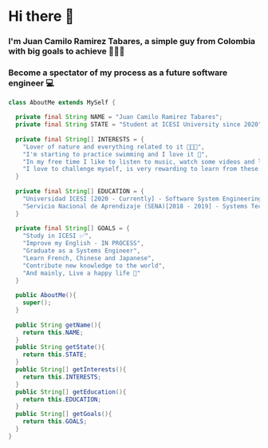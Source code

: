 # Hi there 👋
### I'm Juan Camilo Ramirez Tabares, a simple guy from Colombia with big goals to achieve 🌟🇨🇴

### Become a spectator of my process as a future software engineer 💻

``` java
class AboutMe extends MySelf {

  private final String NAME = "Juan Camilo Ramirez Tabares";
  private final String STATE = "Student at ICESI University since 2020";
  
  private final String[] INTERESTS = {
    "Lover of nature and everything related to it 🌱🌿🍀",
    "I'm starting to practice swimming and I love it 🌊",
    "In my free time I like to listen to music, watch some videos and learn about anything",
    "I love to challenge myself, is very rewarding to learn from these. Although it takes me a while to achieve it 😅"
  }
  
  private final String[] EDUCATION = {
    "Universidad ICESI [2020 - Currently] - Software System Engineering",
    "Servicio Nacional de Aprendizaje (SENA)[2018 - 2019] - Systems Technician" 
  }
  
  private final String[] GOALS = {
    "Study in ICESI ✅",
    "Improve my English - IN PROCESS",
    "Graduate as a Systems Engineer",
    "Learn French, Chinese and Japanese",
    "Contribute new knowledge to the world",
    "And mainly, Live a happy life 💖"
  }
  
  public AboutMe(){
    super();
  }
  
  public String getName(){
    return this.NAME;
  }
  public String getState(){
    return this.STATE;
  }
  public String[] getInterests(){
    return this.INTERESTS;
  }
  public String[] getEducation(){
    return this.EDUCATION;
  }  
  public String[] getGoals(){
    return this.GOALS;
  } 
}

```

<!--
**JCamiloRamirezTabares/JCamiloRamirezTabares** is a ✨ _special_ ✨ repository because its `README.md` (this file) appears on your GitHub profile.

Here are some ideas to get you started:

- 🔭 I’m currently working on ...
- 🌱 I’m currently learning ...
- 👯 I’m looking to collaborate on ...
- 🤔 I’m looking for help with ...
- 💬 Ask me about ...
- 📫 How to reach me: ...
- 😄 Pronouns: ...
- ⚡ Fun fact: ...
-->
